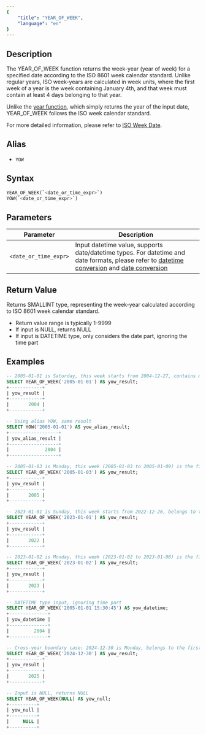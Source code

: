 ```yaml
---
{
    "title": "YEAR_OF_WEEK",
    "language": "en"
}
---
```


## Description

The YEAR_OF_WEEK function returns the week-year (year of week) for a specified date according to the ISO 8601 week calendar standard. Unlike regular years, ISO week-years are calculated in week units, where the first week of a year is the week containing January 4th, and that week must contain at least 4 days belonging to that year.

Unlike the [year function](./year), which simply returns the year of the input date, YEAR_OF_WEEK follows the ISO week calendar standard.

For more detailed information, please refer to [ISO Week Date](https://en.wikipedia.org/wiki/ISO_week_date).

## Alias

- `YOW`

## Syntax

```sql
YEAR_OF_WEEK(`<date_or_time_expr>`)
YOW(`<date_or_time_expr>`)
```

## Parameters

| Parameter | Description |
|-----------|-------------|
| `<date_or_time_expr>` | Input datetime value, supports date/datetime types. For datetime and date formats, please refer to [datetime conversion](../../../../../docs/sql-manual/basic-element/sql-data-types/conversion/datetime-conversion) and [date conversion](../../../../../docs/sql-manual/basic-element/sql-data-types/conversion/date-conversion)|

## Return Value

Returns SMALLINT type, representing the week-year calculated according to ISO 8601 week calendar standard.

- Return value range is typically 1-9999
- If input is NULL, returns NULL
- If input is DATETIME type, only considers the date part, ignoring the time part

## Examples

```sql
-- 2005-01-01 is Saturday, this week starts from 2004-12-27, contains more days in 2004, belongs to 2004
SELECT YEAR_OF_WEEK('2005-01-01') AS yow_result;
+------------+
| yow_result |
+------------+
|       2004 |
+------------+

-- Using alias YOW, same result
SELECT YOW('2005-01-01') AS yow_alias_result;
+------------------+
| yow_alias_result |
+------------------+
|             2004 |
+------------------+

-- 2005-01-03 is Monday, this week (2005-01-03 to 2005-01-09) is the first week of 2005
SELECT YEAR_OF_WEEK('2005-01-03') AS yow_result;
+------------+
| yow_result |
+------------+
|       2005 |
+------------+

-- 2023-01-01 is Sunday, this week starts from 2022-12-26, belongs to the last week of 2022
SELECT YEAR_OF_WEEK('2023-01-01') AS yow_result;
+------------+
| yow_result |
+------------+
|       2022 |
+------------+

-- 2023-01-02 is Monday, this week (2023-01-02 to 2023-01-08) is the first week of 2023
SELECT YEAR_OF_WEEK('2023-01-02') AS yow_result;
+------------+
| yow_result |
+------------+
|       2023 |
+------------+

-- DATETIME type input, ignoring time part
SELECT YEAR_OF_WEEK('2005-01-01 15:30:45') AS yow_datetime;
+--------------+
| yow_datetime |
+--------------+
|         2004 |
+--------------+

-- Cross-year boundary case: 2024-12-30 is Monday, belongs to the first week of 2025
SELECT YEAR_OF_WEEK('2024-12-30') AS yow_result;
+------------+
| yow_result |
+------------+
|       2025 |
+------------+

-- Input is NULL, returns NULL
SELECT YEAR_OF_WEEK(NULL) AS yow_null;
+----------+
| yow_null |
+----------+
|     NULL |
+----------+
```
